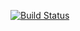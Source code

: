 [![Build Status](https://travis-ci.org/behnamasadi/Tutorials.svg?branch=master)](https://travis-ci.org/behnamasadi/Tutorials)
